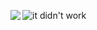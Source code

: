 <div>
  <p>
    <img align="left" src="https://github-readme-stats.vercel.app/api?username=caleb-fynewever&count_private=true&show_icons=true&theme=tokyonight&bg_color=00000000&hide_border=true">
  </p>
  
  <p>
    <img align="center" src="https://github-readme-stats.vercel.app/api/top-langs/?username=caleb-fynewever&show_icons=true&theme=tokyonight&bg_color=00000000&hide_border=true&layout=compact&exclude_repo=dotfiles" alt="it didn't work">
  </p>
</div>
<!--
<!--
**caleb-fynewever/caleb-fynewever** is a ✨ _special_ ✨ repository because its `README.md` (this file) appears on your GitHub profile.

Here are some ideas to get you started:

- 🔭 I’m currently working on ...
- 🌱 I’m currently learning ...
- 👯 I’m looking to collaborate on ...
- 🤔 I’m looking for help with ...
- 💬 Ask me about ...
- 📫 How to reach me: ...
- 😄 Pronouns: ...
- ⚡ Fun fact: ...
-->
